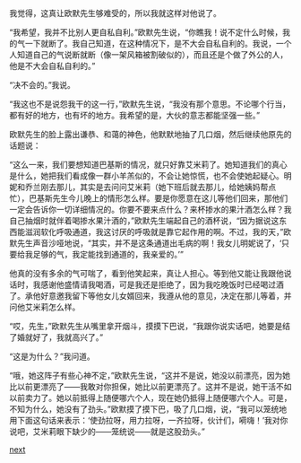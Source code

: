 
我觉得，这真让欧默先生够难受的，所以我就这样对他说了。

“我希望，我并不比别人更自私自利。”欧默先生说，“你瞧我！说不定什么时候，我的气一下就断了。我自己知道，在这种情况下，是不大会自私自利的。我说，一个人知道自己的气说断就断（像一架风箱被割破似的），而且还是个做了外公的人，他是不大会自私自利的。”

“决不会的。”我说。

“我这也不是说怨我干的这一行，”欧默先生说，“我没有那个意思。不论哪个行当，都有好的地方，也有坏的地方。我希望的是，大伙的意志都能坚强一些。”

欧默先生的脸上露出谦恭、和蔼的神色，他默默地抽了几口烟，然后继续他原先的话题说：

“这么一来，我们要想知道巴基斯的情况，就只好靠艾米莉了。她知道我们的真心是什么，她把我们看成像一群小羊羔似的，不会让她惊慌，也不会使她起疑心。明妮和乔兰刚去那儿，其实是去问问艾米莉（她下班后就去那儿，给她姨妈帮点忙），巴基斯先生今儿晚上的情形怎么样。要是你愿意在这儿等他们回来，那他们一定会告诉你一切详细情况的。你要不要来点什么？来杯掺水的果汁酒怎么样？我自己抽烟时就伴着喝掺水果汁酒的，”欧默先生端起自己的酒杯说，“因为据说这东西能滋润软化呼吸通道，我这讨厌的呼吸就是靠它起作用的啊。不过，我的天，”欧默先生声音沙哑地说，“其实，并不是这条通道出毛病的啊！我女儿明妮说了，‘只要给我足够的气，我定能找到通道的，我亲爱的。’”

他真的没有多余的气可喘了，看到他笑起来，真让人担心。等到他又能让我跟他说话时，我感谢他盛情请我喝酒，可是我还是拒绝了，因为我吃晚饭时已经喝过酒了。承他好意邀我留下等他女儿女婿回来，我遵从他的意见，决定在那儿等着，并问他艾米莉怎么样。

“哎，先生，”欧默先生从嘴里拿开烟斗，摸摸下巴说，“我跟你说实话吧，她要是结了婚就好了，我就高兴了。”

“这是为什么？”我问道。

“哦，她这阵子有些心神不定，”欧默先生说，“这并不是说，她没以前漂亮，因为她比以前更漂亮了——我敢对你担保，她比以前更漂亮了。这并不是说，她干活不如以前卖力了。她以前抵得上随便哪六个人，现在她仍抵得上随便哪六个人。可是，不知为什么，她没有了劲头。”欧默摸了摸下巴，吸了几口烟，说，“我可以笼统地用下面这句话来表示：‘使劲拉呀，用力拉呀，一齐拉呀，伙计们，嗬嗨！’我对你说吧，艾米莉眼下缺少的——笼统说——就是这股劲头。”

[next](page393)